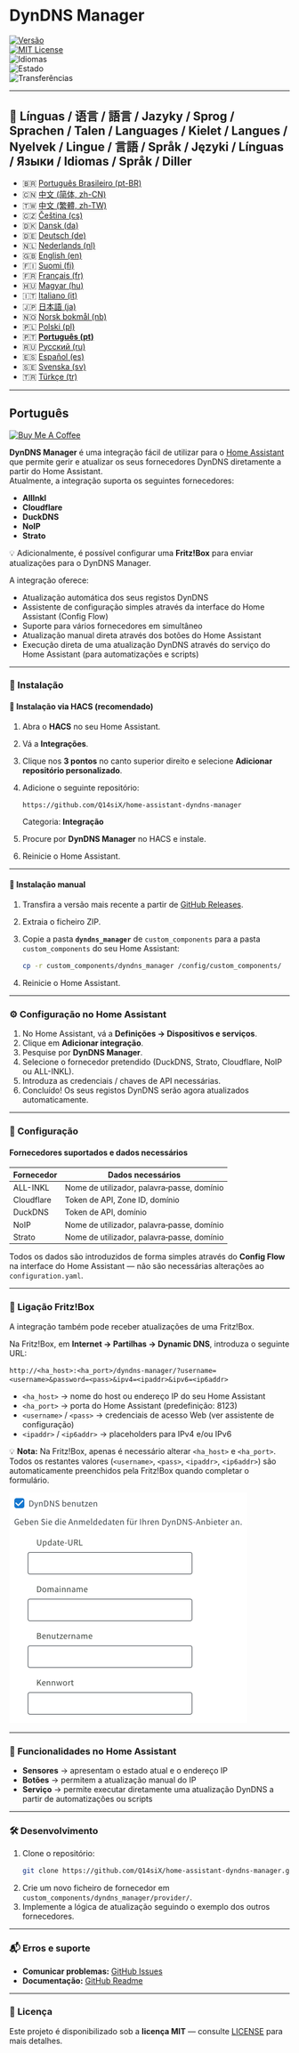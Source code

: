 # DynDNS Manager

[![Versão](https://img.shields.io/github/v/release/Q14siX/home-assistant-dyndns-manager)](https://github.com/Q14siX/home-assistant-dyndns-manager/releases)  
[![MIT License](https://img.shields.io/badge/License-MIT-green.svg)](LICENSE)  
![Idiomas](https://img.shields.io/badge/languages-20-blue.svg)  
![Estado](https://img.shields.io/badge/status-stable-brightgreen.svg)  
![Transferências](https://img.shields.io/github/downloads/Q14siX/home-assistant-dyndns-manager/total)

---

## 📌 Línguas / 语言 / 語言 / Jazyky / Sprog / Sprachen / Talen / Languages / Kielet / Langues / Nyelvek / Lingue / 言語 / Språk / Języki / Línguas / Языки / Idiomas / Språk / Diller

- 🇧🇷 [Português Brasileiro (pt-BR)](https://github.com/Q14siX/home-assistant-dyndns-manager/blob/main/README/README_PT-BR.md#portugues-brasileiro)
- 🇨🇳 [中文 (简体, zh-CN)](https://github.com/Q14siX/home-assistant-dyndns-manager/blob/main/README/README_ZH-CN.md#简体中文)
- 🇹🇼 [中文 (繁體, zh-TW)](https://github.com/Q14siX/home-assistant-dyndns-manager/blob/main/README/README_ZH-TW.md#繁體中文)
- 🇨🇿 [Čeština (cs)](https://github.com/Q14siX/home-assistant-dyndns-manager/blob/main/README/README_CS.md#czech)
- 🇩🇰 [Dansk (da)](https://github.com/Q14siX/home-assistant-dyndns-manager/blob/main/README/README_DA.md#dansk)
- 🇩🇪 [Deutsch (de)](https://github.com/Q14siX/home-assistant-dyndns-manager/blob/main/README/README_DE.md#deutsch)
- 🇳🇱 [Nederlands (nl)](https://github.com/Q14siX/home-assistant-dyndns-manager/blob/main/README/README_NL.md#dutch)
- 🇬🇧 [English (en)](https://github.com/Q14siX/home-assistant-dyndns-manager/blob/main/README/README_EN.md#english)
- 🇫🇮 [Suomi (fi)](https://github.com/Q14siX/home-assistant-dyndns-manager/blob/main/README/README_FI.md#suomi)
- 🇫🇷 [Français (fr)](https://github.com/Q14siX/home-assistant-dyndns-manager/blob/main/README/README_FR.md#français)
- 🇭🇺 [Magyar (hu)](https://github.com/Q14siX/home-assistant-dyndns-manager/blob/main/README/README_HU.md#magyar)
- 🇮🇹 [Italiano (it)](https://github.com/Q14siX/home-assistant-dyndns-manager/blob/main/README/README_IT.md#italiano)
- 🇯🇵 [日本語 (ja)](https://github.com/Q14siX/home-assistant-dyndns-manager/blob/main/README/README_JA.md#日本語)
- 🇳🇴 [Norsk bokmål (nb)](https://github.com/Q14siX/home-assistant-dyndns-manager/blob/main/README/README_NB.md#norsk)
- 🇵🇱 [Polski (pl)](https://github.com/Q14siX/home-assistant-dyndns-manager/blob/main/README/README_PL.md#polski)
- 🇵🇹 [**Português (pt)**](https://github.com/Q14siX/home-assistant-dyndns-manager/blob/main/README/README_PT.md#português)
- 🇷🇺 [Русский (ru)](https://github.com/Q14siX/home-assistant-dyndns-manager/blob/main/README/README_RU.md#Русский)
- 🇪🇸 [Español (es)](https://github.com/Q14siX/home-assistant-dyndns-manager/blob/main/README/README_ES.md#español)
- 🇸🇪 [Svenska (sv)](https://github.com/Q14siX/home-assistant-dyndns-manager/blob/main/README/README_SV.md#svenska)
- 🇹🇷 [Türkçe (tr)](https://github.com/Q14siX/home-assistant-dyndns-manager/blob/main/README/README_TR.md#türkçe)

---

## Português

[![Buy Me A Coffee](https://img.buymeacoffee.com/button-api/?text=Buy%20Stefan%20a%20tasty%20coffee&emoji=☕&slug=q14six&button_colour=FFDD00&font_colour=000000&font_family=Lato&outline_colour=000000&coffee_colour=ffffff)](https://buymeacoffee.com/q14six)

**DynDNS Manager** é uma integração fácil de utilizar para o [Home Assistant](https://www.home-assistant.io/) que permite gerir e atualizar os seus fornecedores DynDNS diretamente a partir do Home Assistant.  
Atualmente, a integração suporta os seguintes fornecedores:

- **AllInkl**
- **Cloudflare**
- **DuckDNS**
- **NoIP**
- **Strato**

💡 Adicionalmente, é possível configurar uma **Fritz!Box** para enviar atualizações para o DynDNS Manager.

A integração oferece:
- Atualização automática dos seus registos DynDNS
- Assistente de configuração simples através da interface do Home Assistant (Config Flow)
- Suporte para vários fornecedores em simultâneo
- Atualização manual direta através dos botões do Home Assistant
- Execução direta de uma atualização DynDNS através do serviço do Home Assistant (para automatizações e scripts)

---

### 🚀 Instalação

#### 🔹 Instalação via HACS (recomendado)

1. Abra o **HACS** no seu Home Assistant.
2. Vá a **Integrações**.
3. Clique nos **3 pontos** no canto superior direito e selecione **Adicionar repositório personalizado**.
4. Adicione o seguinte repositório:

   ```
   https://github.com/Q14siX/home-assistant-dyndns-manager
   ```

   Categoria: **Integração**

5. Procure por **DynDNS Manager** no HACS e instale.
6. Reinicie o Home Assistant.

---

#### 🔹 Instalação manual

1. Transfira a versão mais recente a partir de [GitHub Releases](https://github.com/Q14siX/home-assistant-dyndns-manager/releases).
2. Extraia o ficheiro ZIP.
3. Copie a pasta **`dyndns_manager`** de `custom_components` para a pasta `custom_components` do seu Home Assistant:

   ```bash
   cp -r custom_components/dyndns_manager /config/custom_components/
   ```

4. Reinicie o Home Assistant.

---

### ⚙️ Configuração no Home Assistant

1. No Home Assistant, vá a **Definições → Dispositivos e serviços**.
2. Clique em **Adicionar integração**.
3. Pesquise por **DynDNS Manager**.
4. Selecione o fornecedor pretendido (DuckDNS, Strato, Cloudflare, NoIP ou ALL-INKL).
5. Introduza as credenciais / chaves de API necessárias.
6. Concluído! Os seus registos DynDNS serão agora atualizados automaticamente.

---

### 📄 Configuração

#### Fornecedores suportados e dados necessários

| Fornecedor | Dados necessários |
|-----------|-------------------|
| ALL-INKL  | Nome de utilizador, palavra‑passe, domínio |
| Cloudflare| Token de API, Zone ID, domínio |
| DuckDNS   | Token de API, domínio |
| NoIP      | Nome de utilizador, palavra‑passe, domínio |
| Strato    | Nome de utilizador, palavra‑passe, domínio |

Todos os dados são introduzidos de forma simples através do **Config Flow** na interface do Home Assistant — não são necessárias alterações ao `configuration.yaml`.

---

### 📡 Ligação Fritz!Box

A integração também pode receber atualizações de uma Fritz!Box.

Na Fritz!Box, em **Internet → Partilhas → Dynamic DNS**, introduza o seguinte URL:

```
http://<ha_host>:<ha_port>/dyndns-manager/?username=<username>&password=<pass>&ipv4=<ipaddr>&ipv6=<ip6addr>
```

- `<ha_host>` → nome do host ou endereço IP do seu Home Assistant
- `<ha_port>` → porta do Home Assistant (predefinição: 8123)
- `<username>` / `<pass>` → credenciais de acesso Web (ver assistente de configuração)
- `<ipaddr>` / `<ip6addr>` → placeholders para IPv4 e/ou IPv6

💡 **Nota:** Na Fritz!Box, apenas é necessário alterar `<ha_host>` e `<ha_port>`. Todos os restantes valores (`<username>`, `<pass>`, `<ipaddr>`, `<ip6addr>`) são automaticamente preenchidos pela Fritz!Box quando completar o formulário.

![Formulário FRITZ!BOX](https://raw.githubusercontent.com/Q14siX/home-assistant-dyndns-manager/master/images/FRITZ!Box.png)

---

### 🔘 Funcionalidades no Home Assistant

- **Sensores** → apresentam o estado atual e o endereço IP
- **Botões** → permitem a atualização manual do IP
- **Serviço** → permite executar diretamente uma atualização DynDNS a partir de automatizações ou scripts

---

### 🛠 Desenvolvimento

1. Clone o repositório:
   ```bash
   git clone https://github.com/Q14siX/home-assistant-dyndns-manager.git
   ```
2. Crie um novo ficheiro de fornecedor em `custom_components/dyndns_manager/provider/`.
3. Implemente a lógica de atualização seguindo o exemplo dos outros fornecedores.

---

### 📬 Erros e suporte

- **Comunicar problemas:** [GitHub Issues](https://github.com/Q14siX/home-assistant-dyndns-manager/issues)  
- **Documentação:** [GitHub Readme](https://github.com/Q14siX/home-assistant-dyndns-manager)

---

### 📜 Licença

Este projeto é disponibilizado sob a **licença MIT** — consulte [LICENSE](https://github.com/Q14siX/home-assistant-dyndns-manager/blob/main/LICENSE) para mais detalhes.
